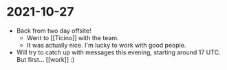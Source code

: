 # 2021-10-27

- Back from two day offsite!
  - Went to [[Ticino]] with the team.
  - It was actually nice. I'm lucky to work with good people.
- Will try to catch up with messages this evening, starting around 17 UTC. But first... [[work]] :)